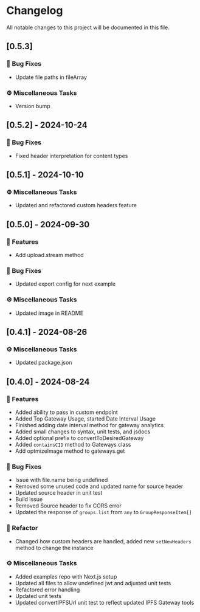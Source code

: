 # Changelog

All notable changes to this project will be documented in this file.

## [0.5.3]

### 🐛 Bug Fixes

- Update file paths in fileArray

### ⚙️ Miscellaneous Tasks

- Version bump

## [0.5.2] - 2024-10-24

### 🐛 Bug Fixes

- Fixed header interpretation for content types

## [0.5.1] - 2024-10-10

### ⚙️ Miscellaneous Tasks

- Updated and refactored custom headers feature

## [0.5.0] - 2024-09-30

### 🚀 Features

- Add upload.stream method

### 🐛 Bug Fixes

- Updated export config for next example

### ⚙️ Miscellaneous Tasks

- Updated image in README

## [0.4.1] - 2024-08-26

### ⚙️ Miscellaneous Tasks

- Updated package.json

## [0.4.0] - 2024-08-24

### 🚀 Features

- Added ability to pass in custom endpoint
- Added Top Gateway Usage, started Date Interval Usage
- Finished adding date interval method for gateway analytics
- Added small changes to syntax, unit tests, and jsdocs
- Added optional prefix to convertToDesiredGateway
- Added `containsCID` method to Gateways class
- Add optmizeImage method to gateways.get

### 🐛 Bug Fixes

- Issue with file.name being undefined
- Removed some unused code and updated name for source header
- Updated source header in unit test
- Build issue
- Removed Source header to fix CORS error
- Updated the response of `groups.list` from `any` to `GroupResponseItem[]`

### 🚜 Refactor

- Changed how custom headers are handled, added new `setNewHeaders` method to change the instance

### ⚙️ Miscellaneous Tasks

- Added examples repo with Next.js setup
- Updated all files to allow undefined jwt and adjusted unit tests
- Refactored error handling
- Updated unit tests
- Updated convertIPFSUrl unit test to reflect updated IPFS Gateway tools

<!-- generated by git-cliff -->

